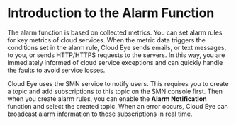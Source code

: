 # Introduction to the Alarm Function<a name="EN-US_TOPIC_0084572153"></a>

The alarm function is based on collected metrics. You can set alarm rules for key metrics of cloud services. When the metric data triggers the conditions set in the alarm rule, Cloud Eye sends emails, or text messages, to you, or sends HTTP/HTTPS requests to the servers. In this way, you are immediately informed of cloud service exceptions and can quickly handle the faults to avoid service losses.

Cloud Eye uses the SMN service to notify users. This requires you to create a topic and add subscriptions to this topic on the SMN console first. Then when you create alarm rules, you can enable the  **Alarm Notification**  function and select the created topic. When an error occurs, Cloud Eye can broadcast alarm information to those subscriptions in real time.

